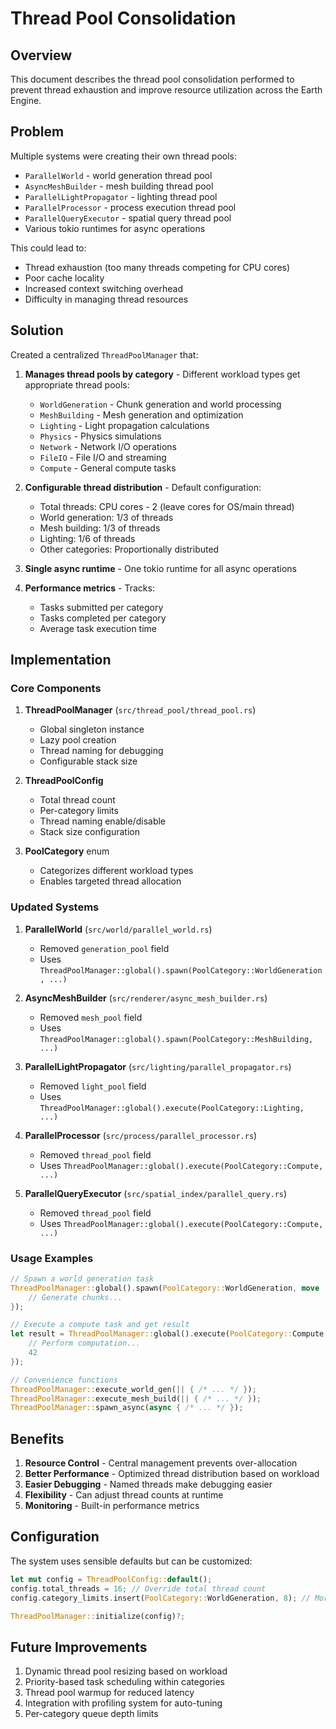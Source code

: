 # Thread Pool Consolidation

## Overview

This document describes the thread pool consolidation performed to prevent thread exhaustion and improve resource utilization across the Earth Engine.

## Problem

Multiple systems were creating their own thread pools:
- `ParallelWorld` - world generation thread pool
- `AsyncMeshBuilder` - mesh building thread pool  
- `ParallelLightPropagator` - lighting thread pool
- `ParallelProcessor` - process execution thread pool
- `ParallelQueryExecutor` - spatial query thread pool
- Various tokio runtimes for async operations

This could lead to:
- Thread exhaustion (too many threads competing for CPU cores)
- Poor cache locality
- Increased context switching overhead
- Difficulty in managing thread resources

## Solution

Created a centralized `ThreadPoolManager` that:

1. **Manages thread pools by category** - Different workload types get appropriate thread pools:
   - `WorldGeneration` - Chunk generation and world processing
   - `MeshBuilding` - Mesh generation and optimization
   - `Lighting` - Light propagation calculations
   - `Physics` - Physics simulations
   - `Network` - Network I/O operations
   - `FileIO` - File I/O and streaming
   - `Compute` - General compute tasks

2. **Configurable thread distribution** - Default configuration:
   - Total threads: CPU cores - 2 (leave cores for OS/main thread)
   - World generation: 1/3 of threads
   - Mesh building: 1/3 of threads
   - Lighting: 1/6 of threads
   - Other categories: Proportionally distributed

3. **Single async runtime** - One tokio runtime for all async operations

4. **Performance metrics** - Tracks:
   - Tasks submitted per category
   - Tasks completed per category
   - Average task execution time

## Implementation

### Core Components

1. **ThreadPoolManager** (`src/thread_pool/thread_pool.rs`)
   - Global singleton instance
   - Lazy pool creation
   - Thread naming for debugging
   - Configurable stack size

2. **ThreadPoolConfig**
   - Total thread count
   - Per-category limits
   - Thread naming enable/disable
   - Stack size configuration

3. **PoolCategory** enum
   - Categorizes different workload types
   - Enables targeted thread allocation

### Updated Systems

1. **ParallelWorld** (`src/world/parallel_world.rs`)
   - Removed `generation_pool` field
   - Uses `ThreadPoolManager::global().spawn(PoolCategory::WorldGeneration, ...)`

2. **AsyncMeshBuilder** (`src/renderer/async_mesh_builder.rs`)
   - Removed `mesh_pool` field
   - Uses `ThreadPoolManager::global().spawn(PoolCategory::MeshBuilding, ...)`

3. **ParallelLightPropagator** (`src/lighting/parallel_propagator.rs`)
   - Removed `light_pool` field
   - Uses `ThreadPoolManager::global().execute(PoolCategory::Lighting, ...)`

4. **ParallelProcessor** (`src/process/parallel_processor.rs`)
   - Removed `thread_pool` field
   - Uses `ThreadPoolManager::global().execute(PoolCategory::Compute, ...)`

5. **ParallelQueryExecutor** (`src/spatial_index/parallel_query.rs`)
   - Removed `thread_pool` field
   - Uses `ThreadPoolManager::global().execute(PoolCategory::Compute, ...)`

### Usage Examples

```rust
// Spawn a world generation task
ThreadPoolManager::global().spawn(PoolCategory::WorldGeneration, move || {
    // Generate chunks...
});

// Execute a compute task and get result
let result = ThreadPoolManager::global().execute(PoolCategory::Compute, || {
    // Perform computation...
    42
});

// Convenience functions
ThreadPoolManager::execute_world_gen(|| { /* ... */ });
ThreadPoolManager::execute_mesh_build(|| { /* ... */ });
ThreadPoolManager::spawn_async(async { /* ... */ });
```

## Benefits

1. **Resource Control** - Central management prevents over-allocation
2. **Better Performance** - Optimized thread distribution based on workload
3. **Easier Debugging** - Named threads make debugging easier
4. **Flexibility** - Can adjust thread counts at runtime
5. **Monitoring** - Built-in performance metrics

## Configuration

The system uses sensible defaults but can be customized:

```rust
let mut config = ThreadPoolConfig::default();
config.total_threads = 16; // Override total thread count
config.category_limits.insert(PoolCategory::WorldGeneration, 8); // More threads for world gen

ThreadPoolManager::initialize(config)?;
```

## Future Improvements

1. Dynamic thread pool resizing based on workload
2. Priority-based task scheduling within categories
3. Thread pool warmup for reduced latency
4. Integration with profiling system for auto-tuning
5. Per-category queue depth limits